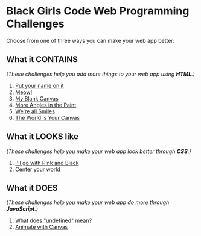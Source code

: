 # Black Girls Code Web Programming Challenges

Choose from one of three ways you can make your web app better:

## What it CONTAINS
_(These challenges help you add more things to your web app using **HTML**.)_

1. [Put your name on it](add-name.md)
2. [Meow!]()
3. [My Blank Canvas](canvas-1.md)
4. [More Angles in the Paint](canvas-2.md)
5. [We're all Smiles](canvas-3.md)
6. [The World is Your Canvas](canvas-4.md)

## What it LOOKS like
_(These challenges help you make your web app look better through **CSS**.)_

1. [I'll go with Pink and Black](change-colors.md)
2. [Center your world](https://github.com/BGC-LA-Pivotal/challenges/blob/master/center-page-elements.md)


## What it DOES
_(These challenges help you make your web app do more through **JavaScript**.)_

1. [What does "undefined" mean?](fix-bug.md)
2. [Animate with Canvas](https://github.com/BGC-LA-Pivotal/challenges/blob/master/canvas-animations.md)
